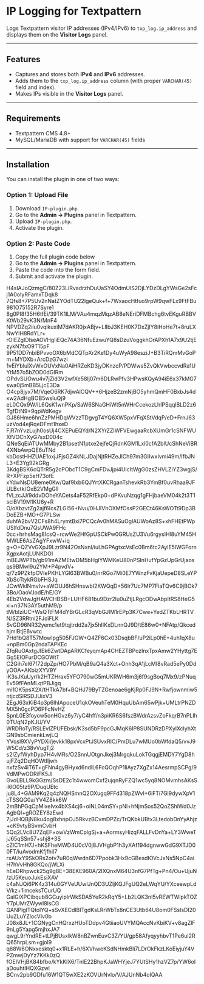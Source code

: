 # IP Logging for Textpattern

Logs Textpattern visitor IP addresses (IPv4/IPv6) to `txp_log.ip_address` and displays them on the **Visitor Logs** panel.

---

## Features
- Captures and stores both **IPv4** and **IPv6** addresses.
- Adds them to the `txp_log.ip_address` column (with proper `VARCHAR(45)` field and index).
- Makes IPs visible in the **Visitor Logs** panel.

---

## Requirements
- Textpattern CMS 4.8+  
- MySQL/MariaDB with support for `VARCHAR(45)` fields  

---

## Installation

You can install the plugin in one of two ways:

### Option 1: Upload File
1. Download `IP-plugin.php`.
2. Go to the **Admin → Plugins** panel in Textpattern.
3. Upload `IP-plugin.php`.
4. Activate the plugin.

### Option 2: Paste Code
1. Copy the full plugin code below
2. Go to the **Admin → Plugins** panel in Textpattern.
3. Paste the code into the form field.
4. Submit and activate the plugin.

H4sIAJoQzmgC/80Z23LiRvadrzhDuUaSY4OdmUlS2DjLYDzDLgYWsGe2sFcj1A0oIyRFamxTDqk8
7Qfs8+7P5Uv2nNatZYOdTU22lgeQuk+f+7WxaocHtfuo9rpW9qwFLx9FtFBu981O75152R7Syre1
8g0PI8f35H6tfEi/39TK1lLM/VAu4mqzMqzAB8eNEriDFMBchg6tvEKguRBBVKtWb29vK3N/MnF4
NPVDZq2iiu0vqikuxiM7dAKR0jxABjv+LIIbJ3KEH0K7DxZjIY8iHoHe7t+8ruLXNwYIH8RdYLr+
rOIEZgIDlseAOVHgIiEQc74A36NfuEzwuYQ8sDzuVoggkhOrAPXh1A7x9U2tjEzykN7fxO9T15pF
9P51DD7nbiBPvvoOX6bMdCQTpXr2Ke1Dy4uWyA98esziJ+B3TiRQmMvGoPm+MYDXb+ArcDzG7wzi
1vEiYblulXvWxOUVxNa0AiHRZeKD3jyDKnzcP/PDWws5ZvQkVwbccvdRa1UYtM57o5bZOD0dGIRm
OPdvSUOwu4v7jZid3V2wfXe58Ij07m6DLRwPfv3HPwsKQyA94iE6x37kMG7swa0j5mBB5LjcE3Da
O4cp8jyx7M/VqeO6RK7djwAlCQV++6HjzeB2zmNjBO5yhmQmHF0BxbJs4dxw2AdHgBOB5wsIuQj9
eL0CQx9W/lL6QsK1wnPKp/SaW6SNaGHiWt5nWHrCcekozLhIPSqqlBLD2z6TgfDtN9+9qpWdKegv
GJ86Hme6hnZzPMHDqWVzzTDgvgT4YQ6XW5pxVFqXStVdqP/eD+FrnJ63uzVod4ejRqeDFmt1hxeD
FjR7nYvzLujh0osUj4CXEPuEQYd/N2XYrZZIWFVEwgaaRcbXUmGr1cSNFWUXfVOChXyG7sxD004c
QNeSqEiATUwMMby2B1psetN1ptxe2ejfeQjRdnKGM1Lxl0cfA2bIUcShNeViBR4XNbAwpQE6uTNd
kbDcstHHZUAE1oxjJFjsGZ4kNLJDajNjtRHZeJlCh97m3GIIwxIvmi49m/IfbJNL3+E3Yg92kGRg
3KdgBSK6cQTrR5g2cPObcT1C9gCmFDvJjpi4UIcItWgG0zsZHVLZiYZ3wgjS/R+XPFzp5eH73ofE
xYdwNsDU8eme0Kw/Qaf9lxb6QJYrtXKCRganTshevkRb3YmBf0uvRhaa9JFULBctk/OxB2VMgGlI
fVLzcJJ/9ddvDOheYACets4aF52RfEkp0+dPKvuNzqg1gFHjbaeVM04k2t3T1sciBV19M1KU6y+R
O/oXbzvtZg2ajf6IcsZLGI56+Nvu/0HJIVhOXMfOssP2GECt46KsWOTt9Dp3BDoEZB+MO+G7PLSw
duhfA2bvV2CFs8h4LrymtBxi7PCQcAv0hMASuOglAUWoAz8S+xhFHEtPWpUSlfdDnu7QsUWA9FHc
0cc+hrhsMag8IcsQ+rcwWe2HfGpUSCkPw0GRUsZU3Vu6rgysIHl8uYM45HMWLE6AsZAgYFxwW+iq
g+O+QZVvGXpJ9Lzr9N42OsNxnl/iuLhGPAgtxcVsEc0Bm6tc2AylE5lWGFornXgpxAotjLUNKDOI
mBEJWPTb/gb91mAZMEtwDM5bHglYWMKeU80nPSInHufYpGzUpGrUjaosqs9BMwl9u2YM+P4pvdV+
q/7z9PZkfpOVIePKHLYGl63BWBu0/nrRGo7Mi0E7YWnzFvKjaUepeD8SLeYPXbSoTtykRGbFHSJq
JCwWklNmvIv+aWOUJ6hSHnswbI2KWQqD+56Ir7Uc7MP7FiaTQv6C9jBOk73Bo/OaoVJodE/hE/GY
4Eb2VdwJgHAWCHBSB+LUHF681bu9Dzr2lu0uZtjLRgcODwAbpItRS8HeG5xi+n37N3AY5uthM9/p
tM/bIziUC+WsQTtFM4dYBrGLcR3qVbGJlM1rEPp3K7Cwe+YedZTKbLHRTVN/SZ3RRtni2FJdiFLK
SvGD96NR32yemc1et9tqjtrdd2a7jx5hIIKxDLnnQJ9D/tE86w0+NFAtp/QkcedhjmlBtjE6vwtc
7Hd1bQ8T57MowIpg505FJGW+Q4ZF6Cx03DsqbBF/uP2iLp0hE+4uh1qX8u+npBm0Gp2ndaTAPKEc
ZfqRuOAxtgJIEk6ZwtDApARKCfeyqmAp4CHEZTBPozInxTpxAmw2YHyttg7EGg5ElOFurDCGOWtT
C2Gih7el67f72dpZp/HO7PbM/qB9aQ4a3Xct+Onh3qA1jLcMI8vRad5ePy0DdyOOA+AKbizXYV9Y
iK3sJKuUyr/k2HTZHrax5YFO790wG5mUKRWH6m3j6f9sgBoq7Mx9/zPNuqEv59fFAnMLqtPBJigq
mi1OK5psX2X/tHTkA7bf+BQHJ79ByTZGenoae6gKjRp0FJ9N+Rwfjownmiw5ntjcdSlRSDJUixV3
2EgJ63xKiB4p3p6lhIApoceU1qkOVeuhTeM0HquUbAm65wPjk+UMLtrPNZDMX5h0gcPD6PFcNvHZ
SpnL0E3foyow5onHGvz6y7/yC4hff/n3piKR6S6fszBWdrAzsvZoFkqrB7nPLIh0TUqN2pKJU/YV
WRDRoTy/RSLEvlZPUFEbsk/K3sd5bF9pcGJMqK6IP8SUNDRzDPXylXclyhXtGN9sbCmienkLwjLQ
YVqsl9XVyPYDXi/jevkk18pxVcxPtJSUvxRIC/PmDLu7wMUo0bWfdaQ5/vvJ9W5Cd/z38vVugTj2
s2IZyfWyhDyp7H4vMRs/O2SnnUOtgnJkej3MrgqkuLokTGqgjEMDY7YgD8hujFZq2DqHOWtIIjwh
nxfzSv4iT6T+gFNn4gyBHyxd6ndlL6FcQOqhP1liAyz7XgZx14AesrmpSCPg/9VdMPwODRiFK5Jl
GvoLBLL9kGGzm/SsDE2c1t4wwomCxf2ujqnRyFZQ1wc5yq8NOMvmhsAKsSil6O05tz9P/DuqUEtc
ju8L4+GAM9Kq2q4zNQHSmnQ2OXugq9FFd318pZWvI+6iFTi7Gl9dywXpV1cTSSQG0a/YV4Z8kk6W
2mBhPGqCpMixeIvx4bXS4cj6+oiNL04mSY+pNl+hNjmSos52QoZShiWd0JzAgbQI+gROZEY8zEwd
7jJdHQBjN8ku4og8xhnpOJ5RkvzBCvmDPZc/TrQKbkUBtx3LtedobDnYyAhjz+cK9vtyBSvmCvbH
5Qq2LVc8U7ZqEF+owVzWmCplgSj+a+AormsyHizqFALLFvDnYa+LY3WweTjJ65qSSn57+shj8+3S
cZlC1mH7J+hKSFheMWD4U0cV0j8JVHgbP1h3yXAf194dgnwwGdG9XTJD00FT/iuAvodmKfjfhil7
rxAUxY9SkORs2otv7uR0qWwdn6D7Ppobk3Hx9cGBesdIOVcJxNs5NpC4aiH7hVvHh8GKQo/jWLXi
hEeDRhpwck25g9g8E+38EKE960A/2IXQnxM64U3nfG7PfTg+Pn4/Ou+UjuN/zU5KeuoJukEsiXAV
c4aNJQi6PK4z314u0GYVeUUwlJnQD3UZljKQJFgUQ2eLWqYU/YXceewpLdV/kz+1imceksTCurUQ
GalGiXPCibqub8GCuyiplrWkSDA5YeR2kRqY5+Lb2LQK3nI5vREWTWlpkTOZY7pUMrZWywI8lsCG
QANPlgITQtolYQ+sSvXECdlBITgdKsLRrWbTx8nCE3Utb64U8om0FSsIsDI20UuZLuYZlocVIv0b
J08x8JL+1CGNygCnHQrxzHUoTDdpv4GtiiaoUVYMQAccNvKbiKV+v8agZlF9nLg5Yapg5mjhxJA7
qwgL9rYndRE+tLPjBUsxlkW8nBZwnEuvC3Z/YU/gp58AfyqyyhbvT1Pe6ul2RQ65hrpLsm+gjol9
q68W6ONxxesktq0+x1RLE+h/6XVhweKSdNHmkBli7LDrOkFkzLKoEiyjuY4VPZmwjDyYz7KKk0zQ
fOEIVHjBK84bfbo/kYkKlX6/TnIE22BhpKJaWHYjeJ7YUtSHy1hzVZ7p/YW6oIaDouhtIHQXGzwI
BCnv2pb9GDfu16W1QT5wXE2zKOVUrNvlo/V/AJUnNb4oIQAA
